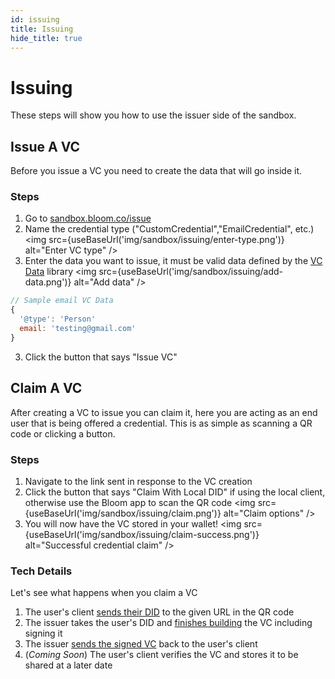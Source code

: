 ```yaml
---
id: issuing
title: Issuing
hide_title: true
---
```


# Issuing

These steps will show you how to use the issuer side of the sandbox.

## Issue A VC

Before you issue a VC you need to create the data that will go inside it.

### Steps

1. Go to [sandbox.bloom.co/issue](https://sandbox.bloom.co/issue)
2. Name the credential type ("CustomCredential","EmailCredential", etc.)
   <img src={useBaseUrl('img/sandbox/issuing/enter-type.png')} alt="Enter VC type" />
3. Enter the data you want to issue, it must be valid data defined by the [VC Data](https://github.com/hellobloom/vc/tree/vc-network-update/dev/packages/vc-data/src/data) library
   <img src={useBaseUrl('img/sandbox/issuing/add-data.png')} alt="Add data" />

```js
// Sample email VC Data
{
  '@type': 'Person'
  email: 'testing@gmail.com'
}
```

3. Click the button that says "Issue VC"

## Claim A VC

After creating a VC to issue you can claim it, here you are acting as an end user that is being offered a credential. This is as simple as scanning a QR code or clicking a button.

### Steps

1. Navigate to the link sent in response to the VC creation
2. Click the button that says "Claim With Local DID" if using the local client, otherwise use the Bloom app to scan the QR code
   <img src={useBaseUrl('img/sandbox/issuing/claim.png')} alt="Claim options" />
3. You will now have the VC stored in your wallet!
   <img src={useBaseUrl('img/sandbox/issuing/claim-success.png')} alt="Successful credential claim" />

### Tech Details

Let's see what happens when you claim a VC

1. The user's client [sends their DID](https://github.com/hellobloom/vc/blob/vc-network-update/dev/sandbox/client/src/components/LocalClientProvider/index.tsx#L161) to the given URL in the QR code
2. The issuer takes the user's DID and [finishes building](https://github.com/hellobloom/vc/blob/vc-network-update/dev/sandbox/server/src/routes/cred.ts#L143) the VC including signing it
3. The issuer [sends the signed VC](https://github.com/hellobloom/vc/blob/vc-network-update/dev/sandbox/server/src/routes/cred.ts#L178) back to the user's client
4. (_Coming Soon_) The user's client verifies the VC and stores it to be shared at a later date
